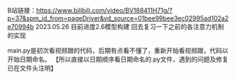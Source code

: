 B站链接：https://www.bilibili.com/video/BV188411H71g/?p=37&spm_id_from=pageDriver&vd_source=01bee99bee3ec02995ad102a2e70994b
2023.05.26 目前进度2.6模型构建 回去复习一下之前的各注意力机制的实现

main.py是初次看视频跟的代码，后期有点看不懂了，重新开始看视频跟，代码以开始日期命名。
【所以直接以日期顺序看日期命名的.py文件，遇到的问题及修复已在文件头注明】
